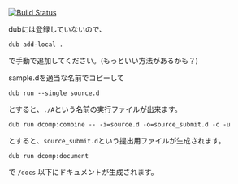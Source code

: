 [![Build Status](http://jenkins.yosupo.com/buildStatus/icon?job=dcomp-test)](http://jenkins.yosupo.com/job/dcomp-test/)

dubには登録していないので、

```
dub add-local .
```

で手動で追加してください。(もっといい方法があるかも？)

sample.dを適当な名前でコピーして

```
dub run --single source.d
```

とすると、`./A`という名前の実行ファイルが出来ます。

```
dub run dcomp:combine -- -i=source.d -o=source_submit.d -c -u
```

とすると、`source_submit.d`という提出用ファイルが生成されます。

```
dub run dcomp:document
```

で `/docs` 以下にドキュメントが生成されます。
